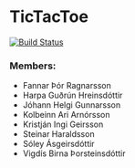 # TicTacToe
[![Build Status](https://travis-ci.org/Lestann/TicTacToe.svg?branch=master)](https://travis-ci.org/Lestann/TicTacToe)

### Members:
- Fannar Þór Ragnarsson
- Harpa Guðrún Hreinsdóttir
- Jóhann Helgi Gunnarsson
- Kolbeinn Ari Arnórsson
- Kristján Ingi Geirsson
- Steinar Haraldsson
- Sóley Ásgeirsdóttir
- Vigdís Birna Þorsteinsdóttir
